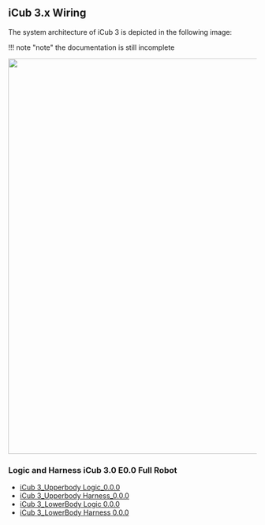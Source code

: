 ## iCub 3.x Wiring 

The system architecture of iCub 3 is depicted in the following image:

!!! note "note"
    the documentation is still incomplete
    
<center> <img src ="https://media.githubusercontent.com/media/icub-tech-iit/electronics-wiring-public/master/icub3/pdf/Architecture_iCub3.2.png" width=800> </center>

### Logic and Harness iCub 3.0 E0.0 Full Robot 

- [iCub 3_Upperbody Logic_0.0.0](https://github.com/icub-tech-iit/electronics-wiring-public/blob/master/icub3/pdf/iCub%203_14432_Upperbody%20Logic.pdf)
- [iCub 3_Upperbody Harness_0.0.0](https://github.com/icub-tech-iit/electronics-wiring-public/blob/master/icub3/pdf/iCub%203_10360_Upperbody%20Harness.pdf)
- [iCub 3_LowerBody Logic 0.0.0](https://github.com/icub-tech-iit/electronics-wiring-public/blob/master/icub3/pdf/iCub%203_10681_LowerBody%20Logic.pdf)
- [iCub 3_LowerBody Harness 0.0.0](https://github.com/icub-tech-iit/electronics-wiring-public/blob/master/icub3/pdf/iCub%203_14433_Lowerbody%20Harness.pdf) 

